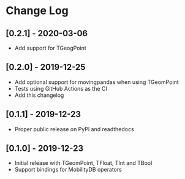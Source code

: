 # Change Log

## [0.2.1] - 2020-03-06

- Add support for TGeogPoint

## [0.2.0] - 2019-12-25

- Add optional support for movingpandas when using TGeomPoint
- Tests using GitHub Actions as the CI
- Add this changelog

## [0.1.1] - 2019-12-23

- Proper public release on PyPI and readthedocs

## [0.1.0] - 2019-12-23

- Initial release with TGeomPoint, TFloat, TInt and TBool
- Support bindings for MobilityDB operators
